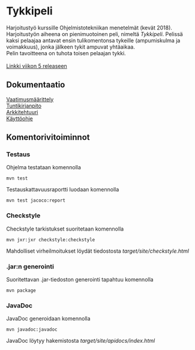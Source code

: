 # Tykkipeli

Harjoitustyö kurssille Ohjelmistotekniikan menetelmät (kevät 2018).\
Harjoitustyön aiheena on pienimuotoinen peli, nimeltä *Tykkipeli*. Pelissä kaksi pelaajaa antavat ensin tulikomentonsa tykeille (ampumiskulma ja voimakkuus), jonka jälkeen tykit ampuvat yhtäaikaa.\
Pelin tavoitteena on tuhota toisen pelaajan tykki.\
\
[Linkki viikon 5 releaseen](https://github.com/oskarioskari/otm-harjoitustyo/releases/tag/v0.5)

## Dokumentaatio
[Vaatimusmäärittely](https://github.com/oskarioskari/otm-harjoitustyo/blob/master/dokumentointi/vaatimusmaarittely.md)\
[Tuntikirjanpito](https://github.com/oskarioskari/otm-harjoitustyo/blob/master/dokumentointi/tuntikirjanpito.md)\
[Arkkitehtuuri](https://github.com/oskarioskari/otm-harjoitustyo/blob/master/dokumentointi/arkkitehtuuri.md)\
[Käyttöohje](https://github.com/oskarioskari/otm-harjoitustyo/blob/master/dokumentointi/kayttoohje.md)

## Komentorivitoiminnot
### Testaus
Ohjelma testataan komennolla
```
mvn test
```
Testauskattavuusraportti luodaan komennolla
```
mvn test jacoco:report
```
### Checkstyle
Checkstyle tarkistukset suoritetaan komennolla
```
mvn jxr:jxr checkstyle:checkstyle
```
Mahdolliset virheilmoitukset löydät tiedostosta *target/site/checkstyle.html*

### .jar:n generointi
Suoritettavan .jar-tiedoston generointi tapahtuu komennolla
```
mvn package
```
### JavaDoc
JavaDoc generoidaan komennolla
```
mvn javadoc:javadoc
```
JavaDoc löytyy hakemistosta *target/site/apidocs/index.html*
